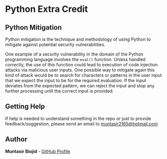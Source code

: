 # Python Extra Credit

## Python Mitigation

Python mitigation is the technique and methodology of using Python to mitigate against potential security vulnerabilities.

One example of a security vulnerability in the domain of the Python programming language involves the `eval()` function. Unless handled correctly, the use of this function could lead to execution of code injection attacks via malicious user inputs. One possible way to mitigate again this kind of attack would be to search for characters or patterns in the user input that we expect the input to be for the required evaluation. If the input deviates from the expected pattern, we can reject the input and stop any further processing until the correct input is provided.

## Getting Help

If help is needed to understand something in the repo or just to provide feedback/suggestion, please send an email to muntasir2165@hotmail.com

## Author

**Muntasir Biojid** - [GitHub Profile](https://github.com/muntasir2165)

